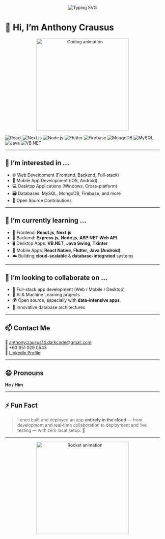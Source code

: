 <!-- Header Animation -->
<p align="center">
  <img src="https://readme-typing-svg.demolab.com?font=Fira+Code&size=24&pause=1000&color=F76E11&center=true&vCenter=true&multiline=true&width=700&height=100&lines=Hi+I'm+Anthony+Crausus;Welcome+to+my+GitHub+profile!" alt="Typing SVG" />
</p>

# 👋 Hi, I’m **Anthony Crausus**

<p align="center">
  <img src="https://media.giphy.com/media/qgQUggAC3Pfv687qPC/giphy.gif" width="300" alt="Coding animation" />
</p>

![React](https://img.shields.io/badge/-React.js-61DAFB?logo=react&logoColor=white&style=for-the-badge)
![Next.js](https://img.shields.io/badge/-Next.js-000000?logo=next.js&logoColor=white&style=for-the-badge)
![Node.js](https://img.shields.io/badge/-Node.js-339933?logo=node.js&logoColor=white&style=for-the-badge)
![Flutter](https://img.shields.io/badge/-Flutter-02569B?logo=flutter&logoColor=white&style=for-the-badge)
![Firebase](https://img.shields.io/badge/-Firebase-FFCA28?logo=firebase&logoColor=black&style=for-the-badge)
![MongoDB](https://img.shields.io/badge/-MongoDB-47A248?logo=mongodb&logoColor=white&style=for-the-badge)
![MySQL](https://img.shields.io/badge/-MySQL-4479A1?logo=mysql&logoColor=white&style=for-the-badge)
![Java](https://img.shields.io/badge/-Java-007396?logo=java&logoColor=white&style=for-the-badge)
![VB.NET](https://img.shields.io/badge/-VB.NET-512BD4?logo=.net&logoColor=white&style=for-the-badge)

---

## 👀 I’m interested in ...
- 🌐 Web Development (Frontend, Backend, Full-stack)
- 📱 Mobile App Development (iOS, Android)
- 💻 Desktop Applications (Windows, Cross-platform)
- 🗃️ Databases: MySQL, MongoDB, Firebase, and more
- 🤝 Open Source Contributions

---

## 🌱 I’m currently learning ...
- 🧩 Frontend: **React.js**, **Next.js**
- 🚀 Backend: **Express.js**, **Node.js**, **ASP.NET Web API**
- 🖥️ Desktop Apps: **VB.NET**, **Java Swing**, **Tkinter**
- 📲 Mobile Apps: **React Native**, **Flutter**, **Java (Android)**
- ☁️ Building **cloud-scalable** & **database-integrated** systems

---

## 💞️ I’m looking to collaborate on ...
- 🔧 Full-stack app development (Web / Mobile / Desktop)
- 🤖 AI & Machine Learning projects
- 🌍 Open source, especially with **data-intensive apps**
- 🧠 Innovative database architectures

---

## 📫 Contact Me
📧 [anthonycrausus14.darkcode@gmail.com](mailto:anthonycrausus14.darkcode@gmail.com)  
📱 +63 951 029 0543  
🔗 [LinkedIn Profile](https://www.linkedin.com/in/anthony-crausus-19b974269)

---

## 😄 Pronouns
**He / Him**

---

## ⚡ Fun Fact
> I once built and deployed an app **entirely in the cloud** — from development and real-time collaboration to deployment and live testing — with zero local setup. 🚀

---

<!-- Footer GIF -->
<p align="center">
  <img src="https://media.giphy.com/media/L8K62iTDkzGX6/giphy.gif" width="300" alt="Rocket animation" />
</p>
